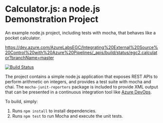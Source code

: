 Calculator.js: a node.js Demonstration Project
==============================================
An example node.js project, including tests with mocha, that behaves like
a pocket calculator.

https://dev.azure.com/AzureLabsEGC/Integrating%20External%20Source%20Control%20with%20Azure%20Pipelines/_apis/build/status/egc2.calculator?branchName=master

[![Build Status](https://dev.azure.com/AzureLabsEGC/Integrating%20External%20Source%20Control%20with%20Azure%20Pipelines/_apis/build/status/egc2.calculator?branchName=master)](https://dev.azure.com/AzureLabsEGC/Integrating%20External%20Source%20Control%20with%20Azure%20Pipelines/_build/latest?definitionId=12&branchName=master)

The project contains a simple node.js application that exposes REST APIs
to perform arithmetic on integers, and provides a test suite with mocha
and chai.  The `mocha-junit-reporters` package is included to provide XML
output that can be presented in a continuous integration tool like
[Azure DevOps](https://azure.com/devops).

To build, simply:

1. Runs `npm install` to install dependencies.
2. Runs `npm test` to run Mocha and execute the unit tests.

